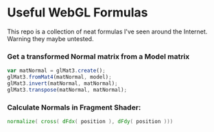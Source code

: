 # Useful WebGL Formulas

This repo is a collection of neat formulas I've seen around the Internet. Warning they maybe untested.

### Get a transformed Normal matrix from a Model matrix
```javascript
var matNormal = glMat3.create();
glMat3.fromMat4(matNormal, model);
glMat3.invert(matNormal, matNormal);
glMat3.transpose(matNormal, matNormal);
```


### Calculate Normals in Fragment Shader:
```glsl
normalize( cross( dFdx( position ), dFdy( position )))
```
